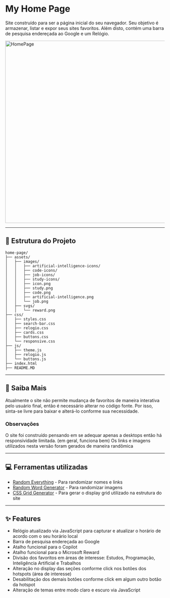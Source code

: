 # My Home Page

Site construído para ser a página inicial do seu navegador. Seu objetivo é armazenar, listar e expor seus sites favoritos.
Além disto, contém uma barra de pesquisa endereçada ao Google e um Relógio.

<img align="center" alt="HomePage" height="576pxpx" width="1024px" src="https://i.ibb.co/HfM0fK3w/home-page.png">

---

## 🧱 Estrutura do Projeto

```plaintext
home-page/
├── assets/
│   ├── images/
│   │   ├── artificial-intelligence-icons/
│   │   ├── code-icons/
│   │   ├── job-icons/
│   │   ├── study-icons/
│   │   ├── icon.png
│   │   ├── study.png
│   │   ├── code.png
│   │   ├── artificial-intelligence.png
│   │   └── job.png
│   ├── svgs/
│   │   └── reward.png 
├── css/
│   ├── styles.css
│   ├── search-bar.css
│   ├── relogio.css
│   ├── cards.css
│   ├── buttons.css
│   └── responsive.css
├── js/
│   ├── theme.js
│   ├── relogio.js
│   └── buttons.js
├── index.html
├── README.MD
```

---

## 🔎 Saiba Mais

Atualmente o site não permite mudança de favoritos de maneira interativa pelo usuário final, então é necessário alterar no código fonte.
Por isso, sinta-se livre para baixar e alterá-lo conforme sua necessidade.

### Observações
O site foi construído pensando em se adequar apenas a desktops então há responsividade limitada. (em geral, funciona bem)
Os links e imagens utilizados nesta versão foram gerados de maneira randômica

---

## 💻 Ferramentas utilizadas

- [Random Everything](https://marketplace.visualstudio.com/items?itemName=helixquar.randomeverything) - Para randomizar nomes e links
- [Random Word Generator](https://randomwordgenerator.com/picture.php) - Para randomizar imagens
- [CSS Grid Generator](https://cssgrid-generator.netlify.app/) - Para gerar o display grid utilizado na estrutura do site

---

## ✨ Features

- Relógio atualizado via JavaScript para capturar e atualizar o horário de acordo com o seu horário local
- Barra de pesquisa endereçada ao Google
- Atalho funcional para o Copilot
- Atalho funcional para o Microsoft Reward
- Divisão dos favoritos em áreas de interesse: Estudos, Programação, Inteligência Artificial e Trabalhos
- Alteração no display das seções conforme click nos botões dos hotspots (área de interesse)
- Desabilitação dos demais botões conforme click em algum outro botão da hotspot
- Alteração de temas entre modo claro e escuro via JavaScript

